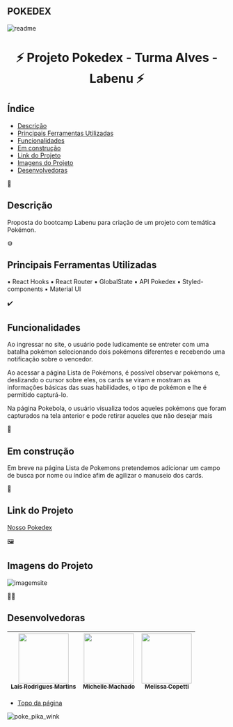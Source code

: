 ## POKEDEX
![readme](https://user-images.githubusercontent.com/104601856/180664468-d909f537-54ef-481c-b573-e4efab2fbaf7.gif)

<h1 align="center">⚡ Projeto Pokedex - Turma Alves - Labenu ⚡</h1>



##  Índice 

* [Descrição](#descrição)
* [Principais Ferramentas Utilizadas](#principais-ferramentas-utilizadas)
* [Funcionalidades](#funcionalidades)
* [Em construção](#em-construção)
* [Link do Projeto](#link-do-projeto)
* [Imagens do Projeto](#imagens-do-projeto)
* [Desenvolvedoras](#desenvolvedoras)




💬
## Descrição 

Proposta do bootcamp Labenu para criação de um projeto com temática Pokémon.



⚙️
## Principais Ferramentas Utilizadas

▪ React Hooks
▪ React Router
▪ GlobalState
▪ API Pokedex
▪ Styled-components
▪ Material UI



✔️
## Funcionalidades

Ao ingressar no site, o usuário pode ludicamente se entreter com uma batalha pokémon selecionando dois pokémons diferentes e recebendo uma notificação sobre o vencedor. 

Ao acessar a página Lista de Pokémons, é possível observar pokémons e, deslizando o cursor sobre eles, os cards se viram e mostram as informações básicas das suas habilidades, o tipo de pokémon e lhe é permitido capturá-lo. 

Na página Pokebola, o usuário visualiza todos aqueles pokémons que foram capturados na tela anterior e pode retirar aqueles que não desejar mais



🚧
## Em construção

Em breve na página Lista de Pokemons pretendemos adicionar um campo de busca por nome ou índice afim de agilizar o manuseio dos cards.



🔗
## Link do Projeto 
[Nosso Pokedex](https://pokedex16-battle.surge.sh/)



🖼️
## Imagens do Projeto

![imagemsite](https://user-images.githubusercontent.com/104601856/180666291-a535372a-8c90-40d6-b637-8ce17dd1f581.jpg)



👩‍💻
## Desenvolvedoras

| [<img src="https://avatars.githubusercontent.com/laisrm" width=115><br><sub>Laís Rodrigues Martins</sub>](https://github.com/laisrm) |  [<img src="https://avatars.githubusercontent.com/MichelleMach" width=115><br><sub>Michelle Machado</sub>](https://github.com/MichelleMach) |  [<img src="https://avatars.githubusercontent.com/Melissacopetti" width=115><br><sub>Melissa Copetti</sub>](https://github.com/Melissacopetti) |
| :---: | :---: | :---: |




* [Topo da página](#pokedex)

![poke_pika_wink](https://user-images.githubusercontent.com/104601856/180667165-ff322101-baf2-4abd-81be-354f5546d93f.png)




